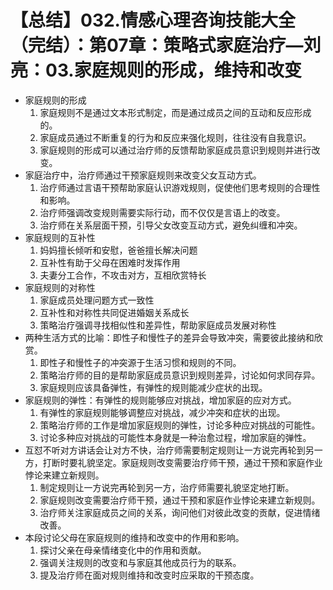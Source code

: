 # 【总结】032.情感心理咨询技能大全（完结）：第07章：策略式家庭治疗—刘亮：03.家庭规则的形成，维持和改变

-   家庭规则的形成
    1.  家庭规则不是通过文本形式制定，而是通过成员之间的互动和反应形成的。
    2.  家庭成员通过不断重复的行为和反应来强化规则，往往没有自我意识。
    3.  家庭规则的形成可以通过治疗师的反馈帮助家庭成员意识到规则并进行改变。
-   家庭治疗中，治疗师通过干预家庭规则来改变父女互动方式。
    1.  治疗师通过言语干预帮助家庭认识游戏规则，促使他们思考规则的合理性和影响。
    2.  治疗师强调改变规则需要实际行动，而不仅仅是言语上的改变。
    3.  治疗师在关系层面干预，引导父女改变互动方式，避免纠缠和冲突。
-   家庭规则的互补性
    1.  妈妈擅长倾听和安慰，爸爸擅长解决问题
    2.  互补性有助于父母在困难时发挥作用
    3.  夫妻分工合作，不攻击对方，互相欣赏特长
-   家庭规则的对称性
    1.  家庭成员处理问题方式一致性
    2.  互补性和对称性共同促进婚姻关系成长
    3.  策略治疗强调寻找相似性和差异性，帮助家庭成员发展对称性
-   两种生活方式的比喻：即性子和慢性子的差异会导致冲突，需要彼此接纳和欣赏。
    1.  即性子和慢性子的冲突源于生活习惯和规则的不同。
    2.  策略治疗师的目的是帮助家庭成员意识到规则差异，讨论如何求同存异。
    3.  家庭规则应该具备弹性，有弹性的规则能减少症状的出现。
-   家庭规则的弹性：有弹性的规则能够应对挑战，增加家庭的应对方式。
    1.  有弹性的家庭规则能够调整应对挑战，减少冲突和症状的出现。
    2.  策略治疗师的工作是增加家庭规则的弹性，讨论多种应对挑战的可能性。
    3.  讨论多种应对挑战的可能性本身就是一种治愈过程，增加家庭的弹性。
-   互怼不听对方讲话会让对方不快，治疗师需要制定规则让一方说完再轮到另一方，打断时要礼貌坚定。家庭规则改变需要治疗师干预，通过干预和家庭作业悖论来建立新规则。
    1.  制定规则让一方说完再轮到另一方，治疗师需要礼貌坚定地打断。
    2.  家庭规则改变需要治疗师干预，通过干预和家庭作业悖论来建立新规则。
    3.  治疗师关注家庭成员之间的关系，询问他们对彼此改变的贡献，促进情绪改善。
-   本段讨论父母在家庭规则的维持和改变中的作用和影响。
    1.  探讨父亲在母亲情绪变化中的作用和贡献。
    2.  强调关注规则的改变和与家庭其他成员行为的联系。
    3.  提及治疗师在面对规则维持和改变时应采取的干预态度。